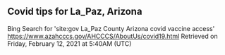 ## Covid tips for La_Paz, Arizona

Bing Search for 'site:gov La_Paz County Arizona covid vaccine access'
https://www.azahcccs.gov/AHCCCS/AboutUs/covid19.html
Retrieved on Friday, February 12, 2021 at 5:40AM (UTC)